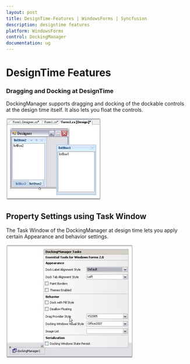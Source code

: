 ```yaml
---
layout: post
title: DesignTime-Features | WindowsForms | Syncfusion
description: designtime features
platform: WindowsForms
control: DockingManager 
documentation: ug
---
```


# DesignTime Features

### Dragging and Docking at DesignTime

DockingManager supports dragging and docking of the dockable controls at the design time itself. It also lets you float the controls.

 ![](DesignTime-Features_images/DesignTime-Features_img1.jpeg) 



## Property Settings using Task Window

The Task Window of the DockingManager at design time lets you apply certain Appearance and behavior settings.

![](DesignTime-Features_images/DesignTime-Features_img2.jpeg) 


